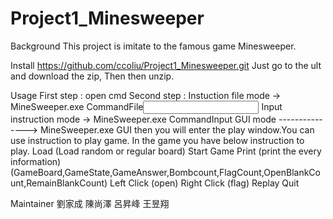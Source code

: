 # Project1_Minesweeper
Background
This project is imitate to the famous game Minesweeper.

Install
https://github.com/ccoliu/Project1_Minesweeper.git
Just go to the ult and download the zip,
Then then unzip.

Usage
First step  : open cmd
Second step : Instuction file mode -> MineSweeper.exe CommandFile<Input File><Output File> 
	      Input instruction mode -> MineSweeper.exe CommandInput
		GUI mode ---------------> MineSweeper.exe GUI
	      then you will enter the play window.You can use instruction to play game.
In the game you have below instruction to play.
Load (Load random or regular board)
Start Game
Print (print the every information)(GameBoard,GameState,GameAnswer,Bombcount,FlagCount,OpenBlankCount,RemainBlankCount)
Left Click (open)
Right Click (flag)
Replay
Quit

Maintainer
劉家成 陳尚澤 呂昇峰 王昱翔
